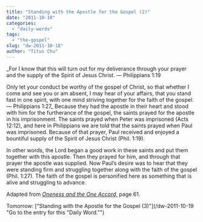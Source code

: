 ```yaml
---
title: "Standing with the Apostle for the Gospel (2)"
date: "2011-10-18"
categories: 
  - "daily-words"
tags: 
  - "the-gospel"
slug: "dw-2011-10-18"
author: "Titus Chu"
---
```


_For I know that this will turn out for my deliverance through your prayer and the supply of the Spirit of Jesus Christ. — Philippians 1:19

Only let your conduct be worthy of the gospel of Christ, so that whether I come and see you or am absent, I may hear of your affairs, that you stand fast in one spirit, with one mind striving together for the faith of the gospel. — Philippians 1:27_ Because they had the apostle in their heart and stood with him for the furtherance of the gospel, the saints prayed for the apostle in his imprisonment. The saints prayed when Peter was imprisoned (Acts 12:12), and here in Philippians we are told that the saints prayed when Paul was imprisoned. Because of that prayer, Paul received and enjoyed a bountiful supply of the Spirit of Jesus Christ (Phil. 1:19).

In other words, the Lord began a good work in these saints and put them together with this apostle. Then they prayed for him, and through that prayer the apostle was supplied. Now Paul’s desire was to hear that they were standing firm and struggling together along with the faith of the gospel (Phil. 1:27). The faith of the gospel is personified here as something that is alive and struggling to advance.

Adapted from _[Oneness and the One Accord,](/book-oneness "Go to the listing for this book.")_ page 61.

Tomorrow: ["Standing with the Apostle for the Gospel (3)"](/dw-2011-10-19 "Go to the entry for this "Daily Word."")
